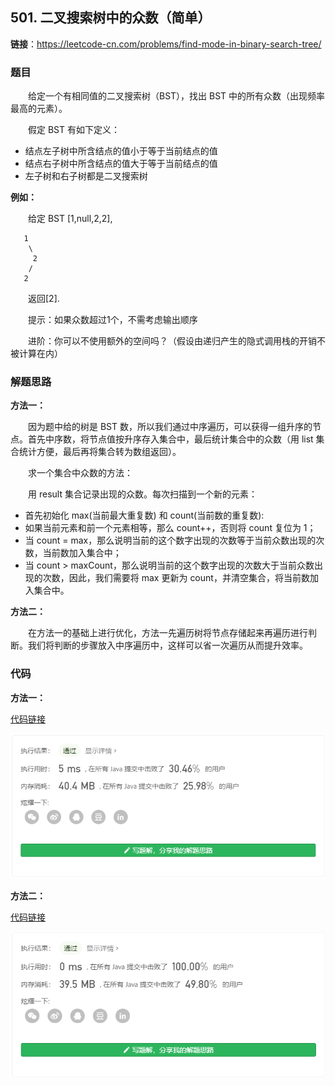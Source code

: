 ## 501. 二叉搜索树中的众数（简单）

**链接**：https://leetcode-cn.com/problems/find-mode-in-binary-search-tree/

### 题目

&emsp;&emsp;给定一个有相同值的二叉搜索树（BST），找出 BST 中的所有众数（出现频率最高的元素）。

&emsp;&emsp;假定 BST 有如下定义：

* 结点左子树中所含结点的值小于等于当前结点的值
* 结点右子树中所含结点的值大于等于当前结点的值
* 左子树和右子树都是二叉搜索树


**例如：**

&emsp;&emsp;给定 BST [1,null,2,2],

````
   1
    \
     2
    /
   2
````

&emsp;&emsp;返回[2].

&emsp;&emsp;提示：如果众数超过1个，不需考虑输出顺序

&emsp;&emsp;进阶：你可以不使用额外的空间吗？（假设由递归产生的隐式调用栈的开销不被计算在内）

### 解题思路

**方法一：**

&emsp;&emsp;因为题中给的树是 BST 数，所以我们通过中序遍历，可以获得一组升序的节点。首先中序数，将节点值按升序存入集合中，最后统计集合中的众数（用 list 集合统计方便，最后再将集合转为数组返回）。

&emsp;&emsp;求一个集合中众数的方法：

&emsp;&emsp;用 result 集合记录出现的众数。每次扫描到一个新的元素：

* 首先初始化 max(当前最大重复数) 和 count(当前数的重复数):
* 如果当前元素和前一个元素相等，那么 count++，否则将 count 复位为 1；
* 当 count = max，那么说明当前的这个数字出现的次数等于当前众数出现的次数，当前数加入集合中；
* 当 count > maxCount，那么说明当前的这个数字出现的次数大于当前众数出现的次数，因此，我们需要将 max 更新为 count，并清空集合，将当前数加入集合中。

**方法二：**

&emsp;&emsp;在方法一的基础上进行优化，方法一先遍历树将节点存储起来再遍历进行判断。我们将判断的步骤放入中序遍历中，这样可以省一次遍历从而提升效率。

### 代码

**方法一：**

[代码链接](Solution1.java)

![提交记录](501(1).png)

**方法二：**

[代码链接](Solution2.java)

![提交记录](501(2).png)